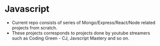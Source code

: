 # Javascript
<ul>
<li>Current repo consists of series of Mongo/Express/React/Node related projects from scratch.</li>
<li>These projects corresponds to projects done by youtube streamers such as Coding Green - CJ, Javscript Mastery and so on.</li>  
</ul>
